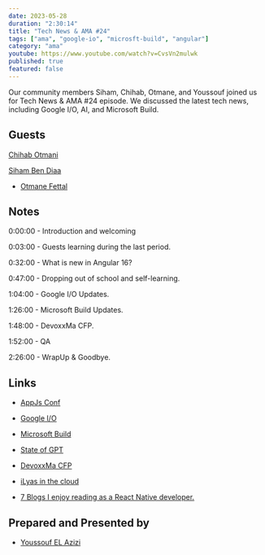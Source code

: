 ```yaml
---
date: 2023-05-28
duration: "2:30:14"
title: "Tech News & AMA #24"
tags: ["ama", "google-io", "microsft-build", "angular"]
category: "ama"
youtube: https://www.youtube.com/watch?v=CvsVn2mulwk
published: true
featured: false
---
```


Our community members Siham, Chihab, Otmane, and Youssouf joined us for Tech News & AMA #24 episode. We discussed the latest tech news, including Google I/O, AI, and Microsoft Build.

## Guests

[Chihab Otmani](https://chihab.dev)

[Siham Ben Diaa](https://www.mindhunter.dev/)

- [Otmane Fettal](https://twitter.com/ofettal)

## Notes

0:00:00 - Introduction and welcoming

0:03:00 - Guests learning during the last period.

0:32:00 - What is new in Angular 16?

0:47:00 - Dropping out of school and self-learning.

1:04:00 - Google I/O Updates.

1:26:00 - Microsoft Build Updates.

1:48:00 - DevoxxMa CFP.

1:52:00 - QA

2:26:00 - WrapUp & Goodbye.

## Links

- [AppJs Conf](https://www.youtube.com/@SoftwareMansion)

- [Google I/O](https://events.google.com/io/)

- [Microsoft Build](https://mybuild.microsoft.com/)

- [State of GPT](https://www.youtube.com/watch?v=bZQun8Y4L2A)

- [DevoxxMa CFP](https://dvma23.cfp.dev/)

- [iLyas in the cloud](https://www.youtube.com/@iLyasInTheCloud)

- [7 Blogs I enjoy reading as a React Native developer.](https://www.mindhunter.dev/posts/react-native-blogs)

## Prepared and Presented by

- [Youssouf EL Azizi](https://elazizi.com)
